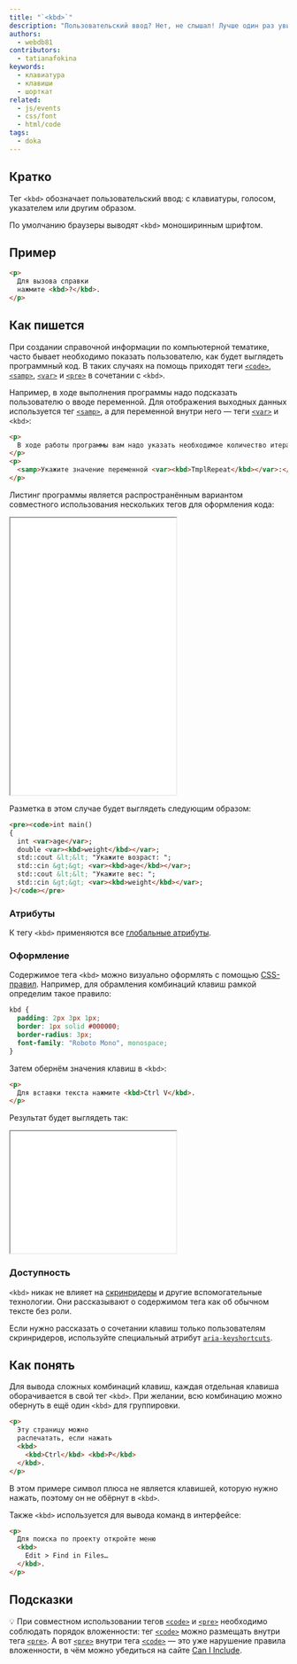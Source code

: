 ```yaml
---
title: "`<kbd>`"
description: "Пользовательский ввод? Нет, не слышал! Лучше один раз увидеть, каких действий ждёт от вас компьютер."
authors:
  - webdb81
contributors:
  - tatianafokina
keywords:
  - клавиатура
  - клавиши
  - шорткат
related:
  - js/events
  - css/font
  - html/code
tags:
  - doka
---
```


## Кратко

Тег `<kbd>` обозначает пользовательский ввод: с клавиатуры, голосом, указателем или другим образом.

По умолчанию браузеры выводят `<kbd>` моноширинным шрифтом.

## Пример

```html
<p>
  Для вызова справки
  нажмите <kbd>?</kbd>.
</p>
```

## Как пишется

При создании справочной информации по компьютерной тематике, часто бывает необходимо показать пользователю, как будет выглядеть программный код. В таких случаях на помощь приходят теги [`<code>`](/html/code/), [`<samp>`](/html/samp/), [`<var>`](/html/var/) и [`<pre>`](/html/pre/) в сочетании с `<kbd>`.

Например, в ходе выполнения программы надо подсказать пользователю о вводе переменной. Для отображения выходных данных используется тег [`<samp>`](/html/samp/), а для переменной внутри него — теги [`<var>`](/html/var/) и `<kbd>`:

```html
<p>
  В ходе работы программы вам надо указать необходимое количество итераций:
</p>
<p>
  <samp>Укажите значение переменной <var><kbd>TmplRepeat</kbd></var>:</samp>
</p>
```

Листинг программы является распространённым вариантом совместного использования нескольких тегов для оформления кода:

<iframe title="Пример использования с code, pre и var" src="demos/complex-kbd/" height="500"></iframe>

Разметка в этом случае будет выглядеть следующим образом:

```html
<pre><code>int main()
{
  int <var>age</var>;
  double <var><kbd>weight</kbd></var>;
  std::cout &lt;&lt; "Укажите возраст: ";
  std::cin &gt;&gt; <var><kbd>age</kbd></var>;
  std::cout &lt;&lt; "Укажите вес: ";
  std::cin &gt;&gt; <var><kbd>weight</kbd></var>;
}</code></pre>
```

### Атрибуты

К тегу `<kbd>` применяются все [глобальные атрибуты](/html/global-attrs/).

### Оформление

Содержимое тега `<kbd>` можно визуально оформлять с помощью [CSS-правил](/css/css-rule/). Например, для обрамления комбинаций клавиш рамкой определим такое правило:

```css
kbd {
  padding: 2px 3px 1px;
  border: 1px solid #000000;
  border-radius: 3px;
  font-family: "Roboto Mono", monospace;
}
```

Затем обернём значения клавиш в `<kbd>`:

```html
<p>
  Для вставки текста нажмите <kbd>Ctrl V</kbd>.
</p>
```

Результат будет выглядеть так:

<iframe title="Стилизация тега kbd" src="demos/style-kbd/" height="220"></iframe>

### Доступность

`<kbd>` никак не влияет на [скринридеры](/a11y/screenreaders/) и другие вспомогательные технологии. Они рассказывают о содержимом тега как об обычном тексте без роли.

Если нужно рассказать о сочетании клавиш только пользователям скринридеров, используйте специальный атрибут [`aria-keyshortcuts`](/a11y/aria-keyshortcuts/).

## Как понять

Для вывода сложных комбинаций клавиш, каждая отдельная клавиша оборачивается в свой тег `<kbd>`. При желании, всю комбинацию можно обернуть в ещё один `<kbd>` для группировки.

```html
<p>
  Эту страницу можно
  распечатать, если нажать
  <kbd>
    <kbd>Ctrl</kbd> <kbd>P</kbd>
  </kbd>.
</p>
```

В этом примере символ плюса не является клавишей, которую нужно нажать, поэтому он не обёрнут в `<kbd>`.

Также `<kbd>` используется для вывода команд в интерфейсе:

```html
<p>
  Для поиска по проекту откройте меню
  <kbd>
    Edit > Find in Files…
  </kbd>.
</p>
```

## Подсказки

💡 При совместном использовании тегов [`<code>`](/html/code/) и [`<pre>`](/html/pre/) необходимо соблюдать порядок вложенности: тег [`<code>`](/html/code/) можно размещать внутри тега [`<pre>`](/html/pre/). А вот [`<pre>`](/html/pre/) внутри тега [`<code>`](/html/code/) — это уже нарушение правила вложенности, в чём можно убедиться на сайте [Can I Include](https://caninclude.glitch.me/caninclude?child=pre&parent=code).
